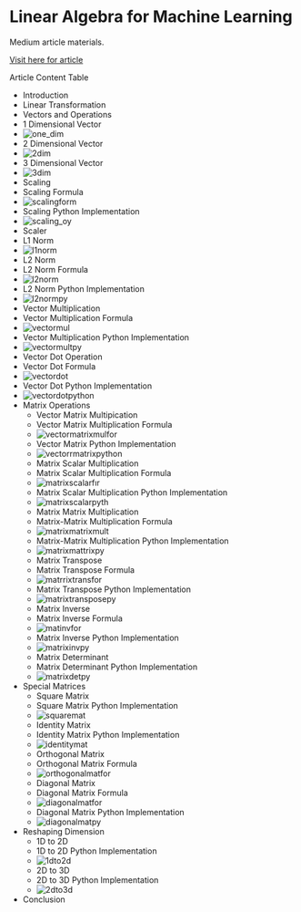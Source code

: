 # Linear Algebra for Machine Learning
Medium article materials.

[Visit here for article](https://medium.com/@geencay/linear-algebra-a-z-for-machine-learning-68dadcd0b757)

Article Content Table

*  Introduction
*  Linear Transformation
*  Vectors and Operations
  * 1 Dimensional Vector
  * ![one_dim](https://user-images.githubusercontent.com/29928837/181904306-7872f9b0-38e2-4093-b39a-e4df3d207b13.png)
  * 2 Dimensional Vector
  * ![2dim](https://user-images.githubusercontent.com/29928837/181903711-1346b1c5-2c2c-466e-81fb-5c36b9d8dca0.png)
  * 3 Dimensional Vector
  * ![3dim](https://user-images.githubusercontent.com/29928837/181903727-ae786178-80c0-4114-95b3-82e8a3d932ac.png)
  * Scaling
  * Scaling Formula
  * ![scalingform](https://user-images.githubusercontent.com/29928837/181903751-a1ea5612-b0a0-4bb9-83df-b182431af18e.png)
  * Scaling Python Implementation
  * ![scaling_oy](https://user-images.githubusercontent.com/29928837/181903766-db84ccab-6024-46c8-88c0-3a894166476e.png)
  * Scaler
  * L1 Norm
  * ![l1norm](https://user-images.githubusercontent.com/29928837/181903781-b35be89f-0273-4ad9-a9d1-489f93a09a7b.png)
  * L2 Norm
  * L2 Norm Formula
  * ![l2norm](https://user-images.githubusercontent.com/29928837/181903792-d21f10d7-252e-4562-9477-7be7cf5e82b6.png)
  * L2 Norm Python Implementation
  * ![l2normpy](https://user-images.githubusercontent.com/29928837/181903804-3c51b9fb-a40a-4275-a605-72a7d92b23a7.png)
  * Vector Multiplication
  * Vector Multiplication Formula
  * ![vectormul](https://user-images.githubusercontent.com/29928837/181903890-9bbd3091-ff89-4127-9a57-c22dd545f61e.png)
  * Vector Multiplication Python Implementation
  * ![vectormultpy](https://user-images.githubusercontent.com/29928837/181903915-a18084c3-d32d-4423-b17e-96a3342cc798.png)
  * Vector Dot Operation
  * Vector Dot Formula
  * ![vectordot](https://user-images.githubusercontent.com/29928837/181903947-b6a37151-4cf4-4305-a054-23cf55a1e0e3.png)
  * Vector Dot Python Implementation
  * ![vectordotpython](https://user-images.githubusercontent.com/29928837/181903956-f626d035-0c39-4dd2-99b8-795fd3344c34.png)
* Matrix Operations
  * Vector Matrix Multipication
  * Vector Matrix Multiplication Formula
  * ![vectormatrixmulfor](https://user-images.githubusercontent.com/29928837/181904001-afec1a0d-689b-479f-918c-6cab9bc2bf00.png)
  * Vector Matrix Python Implementation
  * ![vectorrmatrixpython](https://user-images.githubusercontent.com/29928837/181904005-0424747f-515f-45f6-bf88-8ad08601c0d0.png)
  * Matrix Scalar Multiplication
  * Matrix Scalar Multiplication Formula
  * ![matrixscalarfır](https://user-images.githubusercontent.com/29928837/181904023-513cb710-a53c-441d-a710-4e622bd6d996.png)
  * Matrix Scalar Multiplication Python Implementation
  * ![matrixscalarpyth](https://user-images.githubusercontent.com/29928837/181904025-8af61d7d-82f5-410f-8ff5-e1774b848e34.png)
  * Matrix Matrix Multiplication
  * Matrix-Matrix Multiplication Formula
  * ![matrixmatrixmult](https://user-images.githubusercontent.com/29928837/181904048-40c28793-d006-4e6d-b92c-af87c3147372.png)
  * Matrix-Matrix Multiplication Python Implementation
  * ![matrixmattrixpy](https://user-images.githubusercontent.com/29928837/181904053-2b831eed-6fbd-4fd3-b936-b6245a00d1df.png)
  * Matrix Transpose
  * Matrix Transpose Formula
  * ![matrrixtransfor](https://user-images.githubusercontent.com/29928837/181904085-1e62ad2f-d715-4511-8d8f-00ab1cdfb3ee.png)
  * Matrix Transpose Python Implementation
  * ![matrixtransposepy](https://user-images.githubusercontent.com/29928837/181904089-3f63e31f-eafd-4147-b3e0-924e092ade43.png)
  * Matrix Inverse
  * Matrix Inverse Formula
  * ![matinvfor](https://user-images.githubusercontent.com/29928837/181904117-06224376-2e33-4036-9689-88202eeb05d1.png)
  * Matrix Inverse Python Implementation
  * ![matrixinvpy](https://user-images.githubusercontent.com/29928837/181904134-e854d0e1-fadf-413c-a31a-04fcf6b01cda.png)
  * Matrix Determinant
  * Matrix Determinant Python Implementation
  * ![matrixdetpy](https://user-images.githubusercontent.com/29928837/181904150-917cc5cc-0ece-4fa6-b3ef-2c88b35f6cac.png)
* Special Matrices
  * Square Matrix
  * Square Matrix Python Implementation
  * ![squaremat](https://user-images.githubusercontent.com/29928837/181904212-d3c3dea9-0082-436a-93fd-209d0bab0612.png)
  * Identity Matrix
  * Identity Matrix Python Implementation
  * ![identitymat](https://user-images.githubusercontent.com/29928837/181904216-17f3ce10-3d53-4157-a9e6-6da517e365e9.png)
  * Orthogonal Matrix
  * Orthogonal Matrix Formula
  * ![orthogonalmatfor](https://user-images.githubusercontent.com/29928837/181904219-3a3c8d56-0ccf-45e8-a210-00515c18a614.png)
  * Diagonal Matrix
  * Diagonal Matrix Formula
  * ![diagonalmatfor](https://user-images.githubusercontent.com/29928837/181904230-b19ef954-c90f-4868-951b-7737afe1f4ce.png)
  * Diagonal Matrix Python Implementation
  * ![diagonalmatpy](https://user-images.githubusercontent.com/29928837/181904237-286b7e1b-d1c9-4e2f-b71e-dc52e4dd8d59.png)
* Reshaping Dimension
  * 1D to 2D
  * 1D to 2D Python Implementation
  * ![1dto2d](https://user-images.githubusercontent.com/29928837/181904276-e374c0c3-6e8b-46a0-b2d4-9df5ca209aca.png)
  * 2D to 3D
  * 2D to 3D Python Implementation
  * ![2dto3d](https://user-images.githubusercontent.com/29928837/181904281-1f27d369-29e8-44b7-af52-36a9c390c332.png)
* Conclusion
